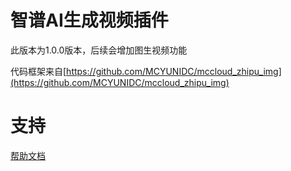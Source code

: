 # 智谱AI生成视频插件

此版本为1.0.0版本，后续会增加图生视频功能

代码框架来自[https://github.com/MCYUNIDC/mccloud_zhipu_img](https://github.com/MCYUNIDC/mccloud_zhipu_img)

# 支持

[帮助文档](https://astrbot.soulter.top/center/docs/%E5%BC%80%E5%8F%91/%E6%8F%92%E4%BB%B6%E5%BC%80%E5%8F%91/
)
